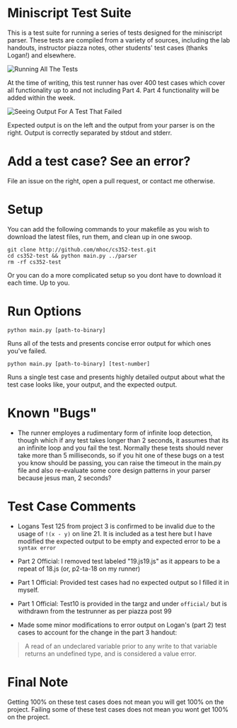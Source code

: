 
# Miniscript Test Suite

This is a test suite for running a series of tests designed for the miniscript
parser. These tests are compiled from a variety of sources, including the
lab handouts, instructor piazza notes, other students' test cases (thanks
Logan!) and elsewhere.

![Running All The Tests](http://zippy.gfycat.com/OddballNaughtyHydra.gif)

At the time of writing, this test runner has over 400 test cases which cover all functionality up to and not including Part 4. Part 4 functionality will be added within the week.

![Seeing Output For A Test That Failed](http://i.imgur.com/QTT9qtQ.png)

Expected output is on the left and the output from your parser is on the right. Output is correctly separated by stdout and stderr.

# Add a test case? See an error?

File an issue on the right, open a pull request, or contact me otherwise.

# Setup

You can add the following commands to your makefile as you wish to download
the latest files, run them, and clean up in one swoop.

```
git clone http://github.com/mhoc/cs352-test.git
cd cs352-test && python main.py ../parser
rm -rf cs352-test
```

Or you can do a more complicated setup so you dont have to download it each
time. Up to you.

# Run Options

`python main.py [path-to-binary]`

Runs all of the tests and presents concise error output for which ones you've
failed.

`python main.py [path-to-binary] [test-number]`

Runs a single test case and presents highly detailed output about what the
test case looks like, your output, and the expected output.

# Known "Bugs"

* The runner employes a rudimentary form of infinite loop detection, though which if any test takes longer than 2 seconds, it assumes that its an infinite loop and you fail the test. Normally these tests should never take more than 5 milliseconds, so if you hit one of these bugs on a test you know should be passing, you can raise the timeout in the main.py file and also re-evaluate some core design patterns in your parser because jesus man, 2 seconds?

# Test Case Comments

* Logans Test 125 from project 3 is confirmed to be invalid due to the usage
of `!(x - y)` on line 21. It is included as a test here but I have modified
the expected output to be empty and expected error to be a `syntax error`

* Part 2 Official: I removed test labeled "19.js19.js" as it appears to
be a repeat of 18.js (or, p2-ta-18 on my runner)

* Part 1 Official: Provided test cases had no expected output
so I filled it in myself.

* Part 1 Official: Test10 is provided in the targz and under `official/` but
is withdrawn from the testrunner as per piazza post 99

* Made some minor modifications to error output on Logan's (part 2) test cases
to account for the change in the part 3 handout:

> A read of an undeclared variable prior to any write to that variable returns an undefined type, and is considered a value error.

# Final Note

Getting 100% on these test cases does not mean you will get 100% on the
project. Failing some of these test cases does not mean you wont get
100% on the project.
